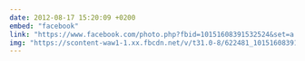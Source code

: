 ```yaml
---
date: 2012-08-17 15:20:09 +0200
embed: "facebook"
link: "https://www.facebook.com/photo.php?fbid=10151608391532524&set=a.495259662523.270639.558382523&type=3"
img: "https://scontent-waw1-1.xx.fbcdn.net/v/t31.0-8/622481_10151608391532524_1826404571_o.jpg?oh=b87e6f9d8086eab753af0af9c452e657&oe=59577737"
---
```

